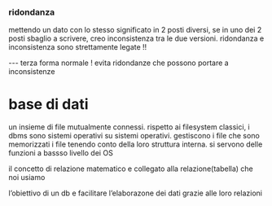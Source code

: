 ### ridondanza
mettendo un dato con lo stesso significato in 2 posti diversi, se in uno dei 2 posti sbaglio a scrivere, creo inconsistenza tra le due versioni.
ridondanza e inconsistenza sono strettamente legate !!

--- terza forma normale !
evita ridondanze che possono portare a inconsistenze

# base di dati
un insieme di file mutualmente connessi.
rispetto ai filesystem classici, i dbms sono sistemi operativi su sistemi operativi. gestiscono i file che sono memorizzati i file tenendo conto della loro struttura interna. si servono delle funzioni a bassso livello dei OS

il concetto di relazione matematico e collegato alla relazione(tabella) che noi usiamo

l’obiettivo di un db e facilitare l’elaborazone dei dati grazie alle loro relazioni


